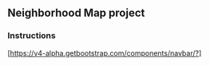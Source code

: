 ## Neighborhood Map project

### Instructions
[https://v4-alpha.getbootstrap.com/components/navbar/?]
